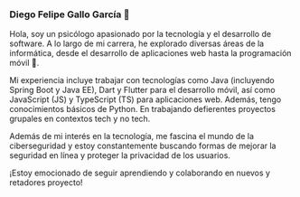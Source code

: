 ### Diego Felipe Gallo García 👋

Hola, soy un psicólogo apasionado por la tecnología y el desarrollo de software. A lo largo de mi carrera, he explorado diversas áreas de la informática, desde el desarrollo de aplicaciones web hasta la programación móvil 📱.

Mi experiencia incluye trabajar con tecnologías como Java (incluyendo Spring Boot y Java EE), Dart y Flutter para el desarrollo móvil, así como JavaScript (JS) y TypeScript (TS) para aplicaciones web. Además, tengo conocimientos básicos de Python. En trabajando defierentes proyectos grupales en contextos tech y no tech. 

Además de mi interés en la tecnología, me fascina el mundo de la ciberseguridad y estoy constantemente buscando formas de mejorar la seguridad en línea y proteger la privacidad de los usuarios.

¡Estoy emocionado de seguir aprendiendo y colaborando en nuevos y retadores proyecto!
